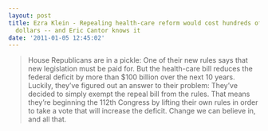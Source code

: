 ```yaml
---
layout: post
title: Ezra Klein - Repealing health-care reform would cost hundreds of billions of
  dollars -- and Eric Cantor knows it
date: '2011-01-05 12:45:02'
---
```


> House Republicans are in a pickle: One of their new rules says that new legislation must be paid for. But the health-care bill reduces the federal deficit by more than $100 billion over the next 10 years. Luckily, they’ve figured out an answer to their problem: They’ve decided to simply exempt the repeal bill from the rules. That means they’re beginning the 112th Congress by lifting their own rules in order to take a vote that will increase the deficit. Change we can believe in, and all that.

<!--kg-card-end: markdown-->